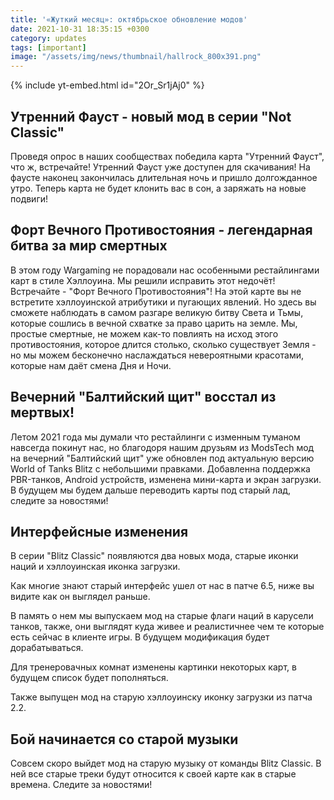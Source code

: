 ```yaml
---
title: '«Жуткий месяц»: октябрьское обновление модов'
date: 2021-10-31 18:35:15 +0300
category: updates
tags: [important]
image: "/assets/img/news/thumbnail/hallrock_800x391.png"
---
```

<p style="display: none">Смотрим на обновление вместе с разработчиками и стримером Pbody -iwnl-!</p>

{% include yt-embed.html id="2Or_Sr1jAj0" %}

## Утренний Фауст - новый мод в серии "Not Classic"
Проведя опрос в наших сообществах победила карта "Утренний Фауст", что ж, встречайте! Утренний Фауст уже доступен для скачивания! На фаусте наконец закончилась длительная ночь и пришло долгожданное утро. Теперь карта не будет клонить вас в сон, а заряжать на новые подвиги!

## Форт Вечного Противостояния - легендарная битва за мир смертных
В этом году Wargaming не порадовали нас особенными рестайлингами карт в стиле Хэллоуина. Мы решили исправить этот недочёт! Встречайте - "Форт Вечного Противостояния"! На этой карте вы не встретите хэллоуинской атрибутики и пугающих явлений. Но здесь вы сможете наблюдать в самом разгаре великую битву Света и Тьмы, которые сошлись в вечной схватке за право царить на земле. Мы, простые смертные, не можем как-то повлиять на исход этого противостояния, которое длится столько, сколько существует Земля - но мы можем бесконечно наслаждаться невероятными красотами, которые нам даёт смена Дня и Ночи.

## Вечерний "Балтийский щит" восстал из мертвых!
Летом 2021 года мы думали что рестайлинги с изменным туманом навсегда покинут нас, но благодоря нашим друзьям из ModsTech мод на вечерний "Балтийский щит" уже обновлен под актуальную версию World of Tanks Blitz с небольшими правками. Добавленна поддержка PBR-танков, Android устройств, изменена мини-карта и экран загрузки. В будущем мы будем дальше переводить карты под старый лад, следите за новостями!

## Интерфейсные изменения

В серии "Blitz Classic" появляются два новых мода, старые иконки наций и хэллоуинская иконка загрузки.

Как многие знают старый интерфейс ушел от нас в патче 6.5, ниже вы видите как он выглядел раньше.


В память о нем мы выпускаем мод на старые флаги наций в карусели танков, также, они выглядят куда живее и реалистичнее чем те которые есть сейчас в клиенте игры. В будущем модификация будет дорабатываться.


Для тренеровачных комнат изменены картинки некоторых карт, в будущем список будет пополняться.


Также выпущен мод на старую хэллоуинску иконку загрузки из патча 2.2.

## Бой начинается со старой музыки

Совсем скоро выйдет мод на старую музыку от команды Blitz Classic. В ней все старые треки будут относится к своей карте как в старые времена. Следите за новостями!